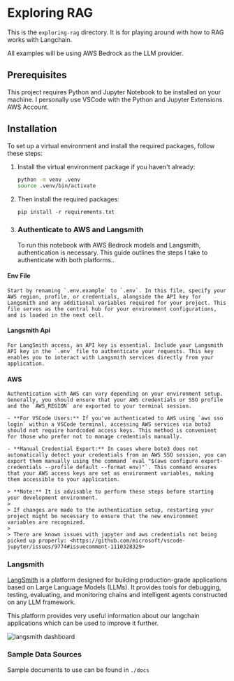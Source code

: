 # Exploring RAG

This is the `exploring-rag` directory. It is for playing around with how to RAG works with Langchain.

All examples will be using AWS Bedrock as the LLM provider.

## Prerequisites

This project requires Python and Jupyter Notebook to be installed on your machine. I personally use VSCode with the Python and Jupyter Extensions. AWS Account.

## Installation

To set up a virtual environment and install the required packages, follow these steps:

1. Install the virtual environment package if you haven't already:

    ```bash
    python -m venv .venv
    source .venv/bin/activate
    ```

2. Then install the required packages:

    ```
    pip install -r requirements.txt
    ```

3. ### Authenticate to AWS and Langsmith

    To run this notebook with AWS Bedrock models and Langsmith, authentication is necessary. This guide outlines the steps I take to authenticate with both platforms..

#### Env File

    Start by renaming `.env.example` to `.env`. In this file, specify your AWS region, profile, or credentials, alongside the API key for Langsmith and any additional variables required for your project. This file serves as the central hub for your environment configurations, and is loaded in the next cell.

#### Langsmith Api

    For LangSmith access, an API key is essential. Include your Langsmith API key in the `.env` file to authenticate your requests. This key enables you to interact with Langsmith services directly from your application.

#### AWS

    Authentication with AWS can vary depending on your environment setup. Generally, you should ensure that your AWS credentials or SSO profile and the `AWS_REGION` are exported to your terminal session.

    - **For VSCode Users:** If you've authenticated to AWS using `aws sso login` within a VSCode terminal, accessing AWS services via boto3 should not require hardcoded access keys. This method is convenient for those who prefer not to manage credentials manually.

    - **Manual Credential Export:** In cases where boto3 does not automatically detect your credentials from an AWS SSO session, you can export them manually using the command `eval "$(aws configure export-credentials --profile default --format env)"`. This command ensures that your AWS access keys are set as environment variables, making them accessible to your application.

    > **Note:** It is advisable to perform these steps before starting your development environment.
    >
    > If changes are made to the authentication setup, restarting your project might be necessary to ensure that the new environment variables are recognized.
    >
    > There are known issues with jupyter and aws credentials not being picked up properly: <https://github.com/microsoft/vscode-jupyter/issues/9774#issuecomment-1110328329>

### Langsmith

[LangSmith](https://docs.smith.langchain.com) is a platform designed for building production-grade applications based on Large Language Models (LLMs). It provides tools for debugging, testing, evaluating, and monitoring chains and intelligent agents constructed on any LLM framework.

This platform provides very useful information about our langchain applications which can be used to improve it further.

![langsmith dashboard](langsmith.png)

### Sample Data Sources

Sample documents to use can be found in `./docs`
